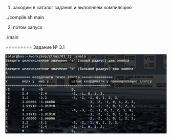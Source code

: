 1. заходим в каталог задания и выполняем компиляцию

../compile.sh main

2. потом запуск

./main

=========
Задание № 3.1

![03_1](https://github.com/elston/cimax/blob/master/03_1/main.jpg "03_1")